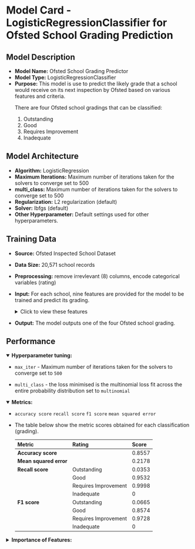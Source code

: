 # Model Card - LogisticRegressionClassifier for Ofsted School Grading Prediction


## Model Description

- **Model Name:** Ofsted School Grading Predictor
- **Model Type:** LogisticRegressionClassifier
- **Purpose:** This model is use to predict the likely grade that a school would receive on its next inspection by Ofsted based on various features and criteria. 
   <p>
		There are four Ofsted school gradings that can be classified:
    <ol type="1">
		<li>Outstanding</li>
		<li>Good</li>
		<li>Requires Improvement</li>
		<li>Inadequate</li>
    </ol>
   </p>

## Model Architecture

- **Algorithm:** LogisticRegression
- **Maximum Iterations:** Maximum number of iterations taken for the solvers to converge set to 500
- **multi_class:** Maximum number of iterations taken for the solvers to converge set to 500
- **Regularization:** L2 regularization (default)
- **Solver:** lbfgs (default)
- **Other Hyperparameter:** Default settings used for other hyperparameters.

## Training Data

- **Source:** Ofsted Inspected School Dataset
- **Data Size:** 20,571 school records
- **Preprocessing:** remove irrevlevant (8) columns, encode categorical variables (rating)
- **Input:** For each school, nine features are provided for the model to be trained and predict its grading.
   <details>
  <summary>Click to view these features</summary>
    <p>
    <ol type="1">
    <li>Gender Type - girls, boys, mixed</li>
    <li>Religious Ethos - Church of England, Roman Catholic, Other religion and non-faith</li>
    <li>Percentage of Pupils who are Boys</li>
    <li>Percentage of Pupils who are Girls</li>
    <li>Percentage of Pupils who have Enhance Health Care plan</li>
    <li>Percentage of Pupils who have Special Education Needs</li>
    <li>Percentage of Pupils who receive Free School Meals</li>
    <li>Percentage of Pupils who first language is English</li>
    <li>Percentage of Pupils who first language is not English</li>
    </ol>
    </p>
   </details>

- **Output:** The model outputs one of the four Ofsted school grading.

## Performance

   <div>
   <details open>
  <summary><b>Hyperparameter tuning:</b></summary>

- `max_iter` - Maximum number of iterations taken for the solvers to converge set to `500`

- `multi_class` - the loss minimised is the multinomial loss fit across the entire probability distribution set to `multinomial`

   </details>
   </div>

   <details open>
  <summary><b>Metrics:</b></summary>

   <p>

   - `accuracy score` `recall score` `f1 score` `mean squared error`

   - The table below show the metric scores obtained for each classification (grading).

     <div>

       | Metric | Rating | Score |
       | --- | -- | --- |
       | **Accuracy score** | &nbsp; | 0.8557 |
       | **Mean squared error** | &nbsp; | 0.2178 |
       | **Recall score** | Outstanding | 0.0353 |
       | &nbsp; | Good | 0.9532 |
       | &nbsp; | Requires Improvement | 0.9998 |
       | &nbsp; | Inadequate | 0 |
       | **F1 score** | Outstanding | 0.0665 |
       | &nbsp; | Good | 0.8574 |
       | &nbsp; | Requires Improvement | 0.9728 |
       | &nbsp; | Inadequate | 0 |

     </div>

   </p>

   </details>

   <details>
  <summary><b>Importance of Features:</b></summary>

  <p>

   - The image below show the importance of each feature to the model, when making the predictions.
     <div style="display:flex">
       <div>
        <img style="width:325px" src="https://github.com/wrm65/Capstone-Project-2024/blob/main/images/logistic_regression_02.png">
       </div>

       <div>
        <img style="width:500px" src="https://github.com/wrm65/Capstone-Project-2024/blob/main/images/logistic_regression_03.png">
       </div>
     </div>

  </p>

   </details>


